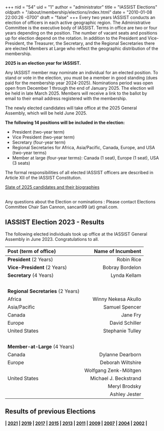 +++
nid = "54"
uid = "1"
author = "administrator"
title = "IASSIST Elections"
oldpath = "/about/membership/elections/index.html"
date = "2010-01-08 22:00:26 -0700"
draft = "false"
+++
Every two years IASSIST conducts an election of officers in each active geographic region. The Administrative Committee is the executive body of IASSIST. Terms in office are two or four years depending on the position. The number of vacant seats and positions up for election depend on the rotation. In addition to the President and Vice-President, the Treasurer, the Secretary, and the Regional Secretaries there are elected Members at Large who reflect the geographic distribution of the membership.

**2025 is an election year for IASSIST.** 

Any IASSIST member may nominate an individual for an elected position. To stand or vote in the election, you must be a member in good standing (dues paid for the membership year 2024-2025). Nominations period was open open from December 1 through the end of January 2025. The election will be held in late March 2025. Members will receive a link to the ballot by email to their email address registered with the membership. <!-- Candidate bios are made available before the voting begins (see below).-->

<!--
Membership dues must be paid by March DD (candidates) or March DD (to vote). 
-->

The newly elected candidates will take office at the 2025 General Assembly, which will be held June 2025.

**The following 14 positions will be included in the election:**

- President (two-year term)
- Vice President (two-year term)
- Secretary (four-year term)
- Regional Secretaries for Africa, Asia/Pacific, Canada, Europe, and USA (two-year terms)
- Member at large (four-year terms): Canada (1 seat), Europe (1 seat), USA (3 seats)

The formal responsibilities of all elected IASSIST officers are described in Article XII of the IASSIST Constitution.

<a class="btn btn-template-main" href="/about/2025-election-bios" >Slate of 2025 candidates and their biographies</a> <br /><br />

<!--To nominate a candidate, or ask--> 
Any questions about the Election or nominations
: Please contact Elections Committee Chair San Cannon, sancan99 (at) gmail.com.

## IASSIST Election 2023 - Results

<!--IASSIST recently conducted its election of officers and additional members of the Administrative Committee, with--> The following elected individuals <!--taking--> took up office at the IASSIST General Assembly in June 2023. <!--Newly elected officials are listed below.--> Congratulations to all.

|Post (term of office)|Name of Incumbent|
|:---|---:|
| **President** (2 Years)		| Robin Rice |
| **Vice-President** (2 Years)	| Bobray Bordelon |
| **Secretary** (4 Years)		| Lynda Kellam |
| &nbsp;|&nbsp; |
|**Regional Secretaries** (2 Years)|&nbsp;|
| Africa		| Winny Nekesa Akullo |
| Asia/Pacific	| Samuel Spencer |
| Canada		| Jane Fry |
| Europe		| David Schiller |
| United States	| Stephanie Tulley |
| &nbsp;|&nbsp; |
|**Member-at-Large** (4 Years)|&nbsp;|
| Canada		| Dylanne Dearborn |
| Europe		| Deborah Wiltshire |
| &nbsp;		| Wolfgang Zenk-Möltgen |
| United States	| Michael J. Beckstrand |
| &nbsp;		| Meryl Brodsky |
| &nbsp;		| Ashley Jester |


## Results of previous Elections

**| [2021](/about/iassist-election-2021-results) | [2019](/about/iassist-election-2019-results) | [2017](/about/iassist-election-2017-results) | [2015](/about/iassist-election-2015-results) | [2013](/about/iassist-election-2013-results) | [2011](/about/iassist-election-2011-results) | [2009](/about/iassist-election-2009-results) | [2007](/about/iassist-election-2007-results) | [2004](/about/iassist-election-2004-results) | [2002](/about/iassist-election-2002-results) |**

 
